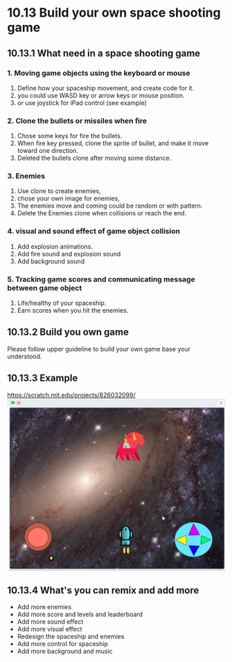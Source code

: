 # 10.13 Build your own space shooting game

## 10.13.1 What need in a space shooting game

### 1. Moving game objects using the keyboard or mouse

1. Define how your spaceship movement, and create code for it.
2. you could use WASD key or arrow keys or mouse position. 
3. or use joystick for iPad control (see example)

### 2. Clone the bullets or missiles when fire

1. Chose some keys for fire the bullets.
2. When fire key pressed, clone the sprite of bullet, and make it move toward one direction.
3. Deleted the bullets clone after moving some distance.

### 3. Enemies

1. Use clone to create enemies,
2. chose your own image for enemies,
3. The enemies move and coming  could be random or with pattern.
4. Delete the Enemies clone when collisions or reach the end.

### 4. visual and sound effect of game object collision

1. Add explosion animations.
2. Add fire sound and explosion sound
3. Add background sound

### 5. Tracking game scores and communicating message between game object

1. Life/healthy of your spaceship.
2. Earn scores when you hit the enemies.

## 10.13.2 Build you own game

Please follow upper guideline to build your own game base your understood.

## 10.13.3 Example

<https://scratch.mit.edu/projects/826032099/>
[![space shooting](./10.13.3_space_shotting.png)](https://scratch.mit.edu/projects/826032099/)

## 10.13.4 What's you can remix and add more

-  Add more enemies
-  Add more score and levels and leaderboard
-  Add more sound effect
-  Add more visual effect
-  Redesign the spaceship and enemies
-  Add more control for spaceship
-  Add more background and music

